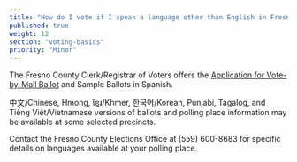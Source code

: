 ```yaml
---
title: "How do I vote if I speak a language other than English in Fresno County?"
published: true
weight: 12
section: "voting-basics"
priority: "Minor"
---
```


The Fresno County Clerk/Registrar of Voters offers the [Application for Vote-by-Mail Ballot](https://www.co.fresno.ca.us/home/showdocument?id=3803) and Sample Ballots in Spanish.  

中文/Chinese, Hmong, ខ្មែរ/Khmer, 한국어/Korean, Punjabi, Tagalog, and Tiếng Việt/Vietnamese versions of ballots and polling place information may be available at some selected precincts.  

Contact the Fresno County Elections Office at (559) 600-8683 for specific details on languages available at your polling place.  
